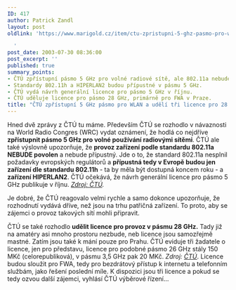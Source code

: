 ```yaml
---
ID: 417
author: Patrick Zandl
layout: post
oldlink: 'https://www.marigold.cz/item/ctu-zpristupni-5-ghz-pasmo-pro-wlan-a-udeli-tri-licence-pro-28-ghz-pasmo

  '
post_date: 2003-07-30 08:36:00
post_excerpt: ''
published: true
summary_points:
- ČTÚ zpřístupní pásmo 5 GHz pro volné radiové sítě, ale 802.11a nebude povoleno.
- Standardy 802.11h a HIPERLAN2 budou přípustné v pásmu 5 GHz.
- ČTÚ vydá návrh generální licence pro pásmo 5 GHz v říjnu.
- ČTÚ uděluje licence pro pásmo 28 GHz, primárně pro FWA v Praze.
title: "ČTÚ zpřístupní 5 GHz pásmo pro WLAN a udělí tři licence pro 28 GHz pásmo"
---
```


<p>
Hned dvě zprávy z ČTÚ tu máme. Především ČTÚ se rozhodlo v návaznosti na World Radio Congres (WRC) vydat oznámení, že hodlá co nejdříve <STRONG>zpřístupnit pásmo 5 GHz pro volné používání radiovými sítěmi</STRONG>. ČTÚ ale také výslovně upozorňuje, že <STRONG>provoz zařízení podle standardu 802.11a NEBUDE povolen</STRONG> a nebude přípustný. Jde o to, že standard 802.11a nesplnil požadavky evropských regulátorů a <STRONG>přípustná tedy v Evropě budou jen zařízení dle standardu 802.11h</STRONG> - ta by měla být dostupná koncem roku - a <STRONG>zařízení HIPERLAN2</STRONG>. ČTÚ očekává, že návrh generální licence pro pásmo 5 GHz publikuje v říjnu. <A href="http://www.ctu.cz/art.php?iSearch=&amp;iArt=292&amp;PHPSESSID=69c04791d396da1ecca0567d0e2e32c0" target=_blank><EM>Zdroj: ČTÚ</EM></A><EM>.</EM></p>

<p>
Je dobré, že ČTÚ reagovalo velmi rychle a samo dokonce upozorňuje, že rozhodnutí vydává dříve, než jsou na trhu patřičná zařízení. To proto, aby se zájemci o provoz takových sítí mohli připravit. </p>

<p>
ČTÚ se také rozhodlo <STRONG>udělit licence pro provoz v pásmu 28 GHz.</STRONG> Tady již na amatéry asi mnoho prostoru nezbude, neb licence jsou samozřejmě mastné. Zatím jsou také k mání pouze pro Prahu. ČTÚ eviduje tři žadatele o licence, jen pro představu, licence pro podobné pásmo 26 GHz stály 150 MKč (celorepubliková), v pásmu 3,5 GHz pak 20 MKč. <EM>Zdroj: </EM><A href="http://www.ctu.cz/art.php?iSearch=&amp;iArt=293" target=_blank><EM>ČTÚ</EM></A>. Licence budou sloužit pro FWA, tedy pro bezdrátový přístup k internetu a telefonním službám, jako řešení poslední míle. K dispozici jsou tři licence a pokud se tedy ozvou další zájemci, vyhlásí ČTÚ výběrové řízení...</p>